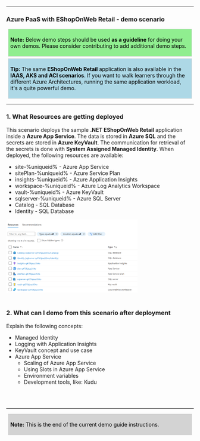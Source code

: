 [comment]: <> (please keep all comment items at the top of the markdown file)
[comment]: <> (please do not change the ***, as well as <div> placeholders for Note and Tip layout)
[comment]: <> (please keep the ### 1. and 2. titles as is for consistency across all demoguides)
[comment]: <> (section 1 provides a bullet list of resources + clarifying screenshots of the key resources details)
[comment]: <> (section 2 provides summarized step-by-step instructions on what to demo)


[comment]: <> (this is the section for the Note: item; please do not make any changes here)
***
### Azure PaaS with EShopOnWeb Retail - demo scenario

<div style="background: lightgreen; 
            font-size: 14px; 
            color: black;
            padding: 5px; 
            border: 1px solid lightgray; 
            margin: 5px;">

**Note:** Below demo steps should be used **as a guideline** for doing your own demos. Please consider contributing to add additional demo steps.
</div>

[comment]: <> (this is the section for the Tip: item; consider adding a Tip, or remove the section between <div> and </div> if there is no tip)

<div style="background: lightblue; 
            font-size: 14px; 
            color: black;
            padding: 5px; 
            border: 1px solid lightgray; 
            margin: 5px;">

**Tip:** The same **EShopOnWeb Retail** application is also available in the **IAAS, AKS and ACI scenarios**. If you want to walk learners through the different Azure Architectures, running the same application workload, it's a quite powerful demo.
</div>

***
### 1. What Resources are getting deployed
This scenario deploys the sample **.NET EShopOnWeb Retail** application inside a **Azure App Service**. The data is stored in **Azure SQL** and the secrets are stored in **Azure KeyVault**. The communication for retrieval of the secrets is done with **System Assigned Managed Identity**. When deployed, the following resources are available:

* site-%uniqueid% - Azure App Service
* sitePlan-%uniqueid% - Azure Service Plan
* insights-%uniqueid% - Azure Application Insights
* workspace-%uniqueid% - Azure Log Analytics Workspace
* vault-%uniqueid% - Azure KeyVault
* sqlserver-%uniqueid% - Azure SQL Server
* Catalog - SQL Database
* Identity - SQL Database

<img src="img/ResourceGroup_Overview.png" alt="AKS Resource Group" style="width:70%;">
<br></br>

### 2. What can I demo from this scenario after deployment
Explain the following concepts:
- Managed Identity
- Logging with Application Insights
- KeyVault concept and use case
- Azure App Service
  - Scaling of Azure App Service
  - Using Slots in Azure App Service
  - Environment variables
  - Development tools, like: Kudu

[comment]: <> (this is the closing section of the demo steps. Please do not change anything here to keep the layout consistant with the other demoguides.)
<br></br>
***
<div style="background: lightgray; 
            font-size: 14px; 
            color: black;
            padding: 5px; 
            border: 1px solid lightgray; 
            margin: 5px;">

**Note:** This is the end of the current demo guide instructions.
</div>
